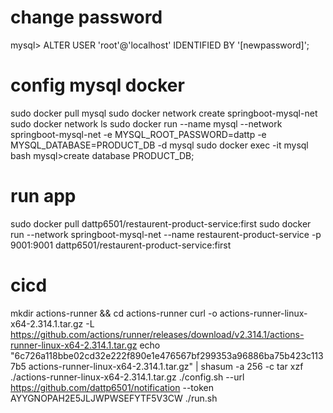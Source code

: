 # change password
mysql> ALTER USER 'root'@'localhost' IDENTIFIED BY '[newpassword]';
# config mysql docker
sudo docker pull mysql
sudo docker network create springboot-mysql-net
sudo docker network ls
sudo docker run --name mysql --network springboot-mysql-net -e MYSQL_ROOT_PASSWORD=dattp -e MYSQL_DATABASE=PRODUCT_DB -d mysql
sudo docker exec -it mysql bash
mysql>create database PRODUCT_DB;
# run app
sudo docker pull dattp6501/restaurent-product-service:first
sudo docker run --network springboot-mysql-net --name restaurent-product-service -p 9001:9001 dattp6501/restaurent-product-service:first
# cicd
mkdir actions-runner && cd actions-runner
curl -o actions-runner-linux-x64-2.314.1.tar.gz -L https://github.com/actions/runner/releases/download/v2.314.1/actions-runner-linux-x64-2.314.1.tar.gz
echo "6c726a118bbe02cd32e222f890e1e476567bf299353a96886ba75b423c1137b5  actions-runner-linux-x64-2.314.1.tar.gz" | shasum -a 256 -c
tar xzf ./actions-runner-linux-x64-2.314.1.tar.gz
./config.sh --url https://github.com/dattp6501/notification --token AYYGNOPAH2E5JLJWPWSEFYTF5V3CW
./run.sh